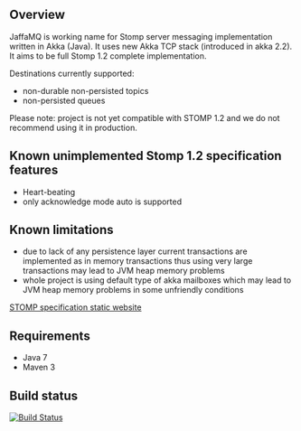 ## Overview

JaffaMQ is working name for Stomp server messaging implementation written in Akka (Java). It uses new Akka TCP stack (introduced in akka 2.2). It aims to be full Stomp 1.2 complete implementation.

Destinations currently supported:
- non-durable non-persisted topics
- non-persisted queues

Please note: project is not yet compatible with STOMP 1.2 and we do not recommend using it in production.

## Known unimplemented Stomp 1.2 specification features
- Heart-beating
- only acknowledge mode auto is supported

## Known limitations
- due to lack of any persistence layer current transactions are implemented as in memory transactions thus using very large transactions may lead to JVM heap memory problems
- whole project is using default type of akka mailboxes which may lead to JVM heap memory problems in some unfriendly conditions

[STOMP specification static website](http://stomp.github.com/)

## Requirements
- Java 7
- Maven 3

## Build status
[![Build Status](https://travis-ci.org/jszczepankiewicz/jaffamq.png?branch=master)](https://travis-ci.org/jszczepankiewicz/jaffamq)

